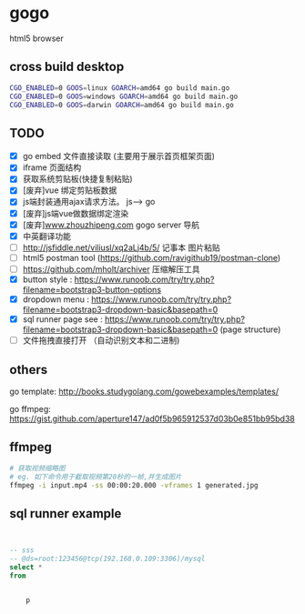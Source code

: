 # gogo

html5 browser 


## cross build desktop 
```bash
CGO_ENABLED=0 GOOS=linux GOARCH=amd64 go build main.go
CGO_ENABLED=0 GOOS=windows GOARCH=amd64 go build main.go
CGO_ENABLED=0 GOOS=darwin GOARCH=amd64 go build main.go

```


## TODO

- [x] go embed 文件直接读取 (主要用于展示首页框架页面)
- [x] iframe 页面结构 
- [x] 获取系统剪贴板(快捷复制粘贴)
- [x] [废弃]vue 绑定剪贴板数据
- [x] js端封装通用ajax请求方法。 js--> go
- [x] [废弃]js端vue做数据绑定渲染
- [x] [废弃]www.zhouzhipeng.com gogo server 导航
- [x] 中英翻译功能
- [ ] http://jsfiddle.net/viliusl/xq2aLj4b/5/ 记事本 图片粘贴 
- [ ] html5 postman tool (https://github.com/ravigithub19/postman-clone)
- [ ] https://github.com/mholt/archiver 压缩解压工具
- [x] button style : https://www.runoob.com/try/try.php?filename=bootstrap3-button-options
- [x] dropdown menu :  https://www.runoob.com/try/try.php?filename=bootstrap3-dropdown-basic&basepath=0
- [x] sql runner page see : https://www.runoob.com/try/try.php?filename=bootstrap3-dropdown-basic&basepath=0  (page structure) 
- [ ] 文件拖拽直接打开 （自动识别文本和二进制)

## others
go template: http://books.studygolang.com/gowebexamples/templates/ 

go ffmpeg: https://gist.github.com/aperture147/ad0f5b965912537d03b0e851bb95bd38



## ffmpeg
```bash
# 获取视频缩略图
# eg. 如下命令用于截取视频第20秒的一帧,并生成图片
ffmpeg -i input.mp4 -ss 00:00:20.000 -vframes 1 generated.jpg

```


## sql runner example
```sql


-- sss
-- @ds=root:123456@tcp(192.168.0.109:3306)/mysql
select *
from


    p
```